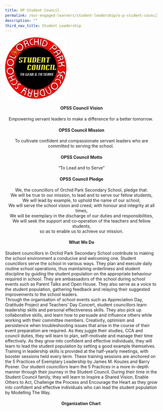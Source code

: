 ```yaml
---
title: OP Student Council
permalink: /our-engaged-learners/student-leadership/o-p-student-council
description: ""
third_nav_title: Student Leadership
---
```

<img style="width: 40%;" src="/images/opss.jpg" />
<h4 style="text-align: center;"><strong>OPSS Council Vision</strong></h4>
<p style="text-align: center;">Empowering servant leaders to make a difference for a better tomorrow.&nbsp;</p>
<h4 style="text-align: center;"><strong>OPSS Council Mission</strong></h4>
<p style="text-align: center;">To cultivate confident and compassionate servant leaders who are committed to serving the school.&nbsp;</p>
<h4 style="text-align: center;"><strong>OPSS Council Motto</strong></h4>
<p style="text-align: center;">&ldquo;To Lead and to Serve&rdquo;</p>
<h4 style="text-align: center;"><strong>OPSS Council Pledge</strong></h4>
<p style="text-align: center;">We, the councillors of Orchid Park Secondary School, pledge that:<br />We will be true to our mission, to lead and to serve our fellow students,<br />We will lead by example, to uphold the name of our school,<br />We will serve the school vision and creed, with honour and integrity at all times,<br />We will be exemplary in the discharge of our duties and responsibilities,<br />We will seek the support and co‐operation of the teachers and fellow students,<br />so as to enable us to achieve our mission.</p>
<h4 style="text-align: center;"><strong>What We Do</strong></h4>
<p>Student councillors in Orchid Park Secondary School contribute to making the school environment a conducive and welcoming one. Student councillors serve the school in various ways. They plan and execute daily routine school operations, thus maintaining orderliness and student discipline by guiding the student population on the appropriate behaviour required in school. They are ambassadors of the school during school events such as Parent Talks and Open House. They also serve as a voice to the student population, gathering feedback and relaying their suggested improvements to the school leaders.<br />Through the organisation of school events such as Appreciation Day, Gratitude Project and Teachers&rsquo; Day Concert, student councillors learn leadership skills and personal effectiveness skills. They also pick up collaborative skills, and learn how to persuade and influence others while working with their committee members. Creativity, optimism and persistence when troubleshooting issues that arise in the course of their event preparation are required. As they juggle their studies, CCA and council duties, they will learn to plan, self-motivate and manage their time effectively. As they grow into confident and effective individuals, they will learn to lead the student population by setting a good example themselves.<br />Training in leadership skills is provided at the half-yearly meetings, with booster sessions held every term. These training sessions are anchored on the 5 Practices of Exemplary Leadership by James M. Kouzes and Barry Posner. Our student councillors learn the 5 Practices in a more in-depth manner through their journey in the Student Council. During their time in the Student Council family, they will learn to Inspire a Shared Vision, Enable Others to Act, Challenge the Process and Encourage the Heart as they grow into confident and effective individuals who can lead the student population by Modelling The Way.</p>
<h4 style="text-align: center;"><strong>Organization Chart&nbsp;</strong></h4>